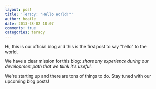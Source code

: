 ```yaml
---
layout: post
title: 'Teracy: "Hello World!"'
author: hoatle
date: 2013-08-02 18:07
comments: true
categories: teracy
---
```


Hi, this is our official blog and this is the first post to say "hello" to the world.

We have a clear mission for this blog: *share any experience during our development path that we
think it's useful.*

We're starting up and there are tons of things to do. Stay tuned with our upcoming blog posts!
